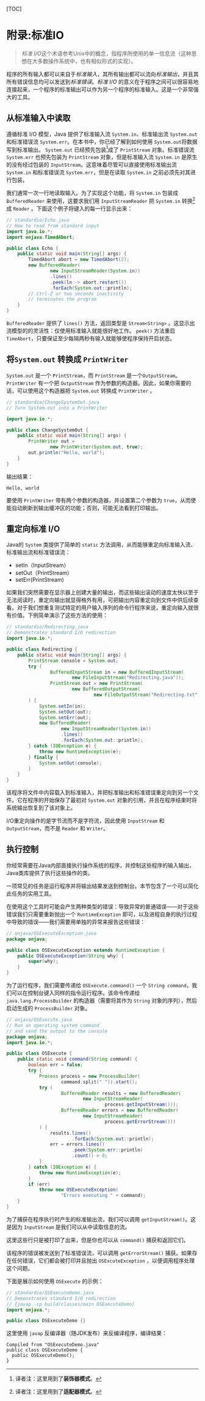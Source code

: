 [TOC]

<!-- Appendix: Standard I/O -->
# 附录:标准IO

>*标准 I/O*这个术语参考Unix中的概念，指程序所使用的单一信息流（这种思想在大多数操作系统中，也有相似形式的实现）。

程序的所有输入都可以来自于*标准输入*，其所有输出都可以流向*标准输出*，并且其所有错误信息均可以发送到*标准错误*。*标准 I/O* 的意义在于程序之间可以很容易地连接起来，一个程序的标准输出可以作为另一个程序的标准输入。这是一个非常强大的工具。

## 从标准输入中读取

遵循标准 I/O 模型，Java 提供了标准输入流 `System.in`、标准输出流 `System.out` 和标准错误流 `System.err`。在本书中，你已经了解到如何使用 `System.out`将数据写到标准输出。 `System.out` 已经预先包装[^1]成了 `PrintStream` 对象。标准错误流 `System.err` 也预先包装为 `PrintStream` 对象，但是标准输入流 `System.in` 是原生的没有经过包装的 `InputStream`。这意味着尽管可以直接使用标准输出流 `System.in` 和标准错误流 `System.err`，但是在读取 `System.in` 之前必须先对其进行包装。

我们通常一次一行地读取输入。为了实现这个功能，将 `System.in` 包装成 `BufferedReader` 来使用，这要求我们用 `InputStreamReader` 把 `System.in` 转换[^2]成 `Reader` 。下面这个例子将键入的每一行显示出来：

```java
// standardio/Echo.java
// How to read from standard input
import java.io.*;
import onjava.TimedAbort;

public class Echo {
    public static void main(String[] args) {
        TimedAbort abort = new TimedAbort(2);
        new BufferedReader(
                new InputStreamReader(System.in))
                .lines()
                .peek(ln -> abort.restart())
                .forEach(System.out::println);
        // Ctrl-Z or two seconds inactivity
        // terminates the program
    }
}
```

`BufferedReader` 提供了 `lines()` 方法，返回类型是 `Stream<String>` 。这显示出流模型的的灵活性：仅使用标准输入就能很好地工作。 `peek()` 方法重启 `TimeAbort`，只要保证至少每隔两秒有输入就能够使程序保持开启状态。

## 将`System.out` 转换成 `PrintWriter`

`System.out` 是一个 `PrintStream`，而 `PrintStream` 是一个`OutputStream`。 `PrintWriter` 有一个把 `OutputStream` 作为参数的构造器。因此，如果你需要的话，可以使用这个构造器把 `System.out` 转换成 `PrintWriter` 。

```java
// standardio/ChangeSystemOut.java
// Turn System.out into a PrintWriter

import java.io.*;

public class ChangeSystemOut {
    public static void main(String[] args) {
        PrintWriter out =
                new PrintWriter(System.out, true);
        out.println("Hello, world");
    }
}
```

输出结果：

```
Hello, world
```

要使用 `PrintWriter` 带有两个参数的构造器，并设置第二个参数为 `true`，从而使能自动刷新到输出缓冲区的功能；否则，可能无法看到打印输出。

## 重定向标准 I/O

Java的 `System` 类提供了简单的 `static` 方法调用，从而能够重定向标准输入流、标准输出流和标准错误流：
- setIn（InputStream）
- setOut（PrintStream）
- setErr(PrintStream)

如果我们突然需要在显示器上创建大量的输出，而这些输出滚动的速度太快以至于无法阅读时，重定向输出就显得格外有用，可把输出内容重定向到文件中供后续查看。对于我们想重复测试特定的用户输入序列的命令行程序来说，重定向输入就很有价值。下例简单演示了这些方法的使用：

```java
// standardio/Redirecting.java
// Demonstrates standard I/O redirection
import java.io.*;

public class Redirecting {
    public static void main(String[] args) {
        PrintStream console = System.out;
        try (
                BufferedInputStream in = new BufferedInputStream(
                        new FileInputStream("Redirecting.java"));
                PrintStream out = new PrintStream(
                        new BufferedOutputStream(
                                new FileOutputStream("Redirecting.txt")))
        ) {
            System.setIn(in);
            System.setOut(out);
            System.setErr(out);
            new BufferedReader(
                    new InputStreamReader(System.in))
                    .lines()
                    .forEach(System.out::println);
        } catch (IOException e) {
            throw new RuntimeException(e);
        } finally {
            System.setOut(console);
        }
    }
}
```

该程序将文件中内容载入到标准输入，并把标准输出和标准错误重定向到另一个文件。它在程序的开始保存了最初对 `System.out` 对象的引用，并且在程序结束时将系统输出恢复到了该对象上。

I/O重定向操作的是字节流而不是字符流，因此使用 `InputStream` 和 `OutputStream`，而不是 `Reader` 和 `Writer`。

<!-- Process Control -->
## 执行控制

你经常需要在Java内部直接执行操作系统的程序，并控制这些程序的输入输出，Java类库提供了执行这些操作的类。

一项常见的任务是运行程序并将输出结果发送到控制台。本节包含了一个可以简化此任务的实用工具。

在使用这个工具时可能会产生两种类型的错误：导致异常的普通错误——对于这些错误我们只需要重新抛出一个 `RuntimeException` 即可，以及进程自身的执行过程中导致的错误——我们需要用单独的异常来报告这些错误：

```java
// onjava/OSExecuteException.java
package onjava;

public class OSExecuteException extends RuntimeException {
    public OSExecuteException(String why) {
        super(why);
    }
}
```

为了运行程序，我们需要传递给 `OSExecute.command()` 一个 `String command`，我们可以在控制台键入同样的指令运行程序。该命令传递给 `java.lang.ProcessBuilder` 的构造器（需要将其作为 `String` 对象的序列），然后启动生成的 `ProcessBuilder` 对象。

```java
// onjava/OSExecute.java
// Run an operating system command
// and send the output to the console
package onjava;
import java.io.*;

public class OSExecute {
    public static void command(String command) {
        boolean err = false;
        try {
            Process process = new ProcessBuilder(
                    command.split(" ")).start();
            try (
                    BufferedReader results = new BufferedReader(
                            new InputStreamReader(
                                    process.getInputStream()));
                    BufferedReader errors = new BufferedReader(
                            new InputStreamReader(
                                    process.getErrorStream()))
            ) {
                results.lines()
                        .forEach(System.out::println);
                err = errors.lines()
                        .peek(System.err::println)
                        .count() > 0;
            }
        } catch (IOException e) {
            throw new RuntimeException(e);
        }
        if (err)
            throw new OSExecuteException(
                    "Errors executing " + command);
    }
}
```

为了捕获在程序执行时产生的标准输出流，我们可以调用 `getInputStream()`。这是因为 `InputStream` 是我们可以从中读取信息的流。

这里这些行只是被打印了出来，但是你也可以从 `command()` 捕获和返回它们。

该程序的错误被发送到了标准错误流，可以调用 `getErrorStream()` 捕获。如果存在任何错误，它们都会被打印并且抛出 `OSExcuteException` ，以便调用程序处理这个问题。

下面是展示如何使用 `OSExecute` 的示例：

```java
// standardio/OSExecuteDemo.java
// Demonstrates standard I/O redirection
// {javap -cp build/classes/main OSExecuteDemo}
import onjava.*;

public class OSExecuteDemo {}
```

这里使用 `javap` 反编译器（随JDK发布）来反编译程序，编译结果：

```
Compiled from "OSExecuteDemo.java"
public class OSExecuteDemo {
  public OSExecuteDemo();
}
```

[^1]: 译者注：这里用到了**装饰器模式**。

[^2]: 译者注：这里用到了**适配器模式**。

<!-- 分页 -->

<div style="page-break-after: always;"></div>